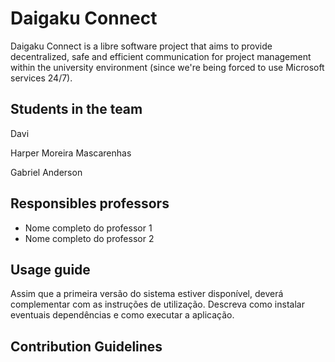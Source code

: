 # Daigaku Connect

Daigaku Connect is a libre software project that aims to provide decentralized, safe and efficient communication for project management within the university environment (since we're being forced to use Microsoft services 24/7).

## Students in the team

Davi 

Harper Moreira Mascarenhas

Gabriel Anderson

## Responsibles professors

* Nome completo do professor 1
* Nome completo do professor 2

## Usage guide

Assim que a primeira versão do sistema estiver disponível, deverá complementar com as instruções de utilização. Descreva como instalar eventuais dependências e como executar a aplicação.

## Contribution Guidelines
